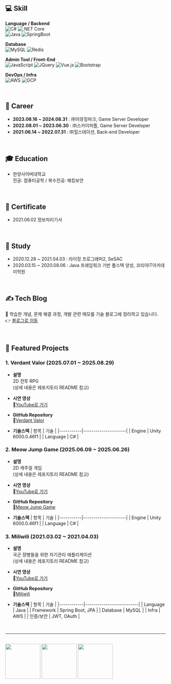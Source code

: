 ## :computer: Skill

**Language / Backend**  
![C#](https://img.shields.io/badge/C%23-68217A?style=flat&logo=csharp&logoColor=white)
![.NET Core](https://img.shields.io/badge/.NET_Core-512BD4?style=flat&logo=dotnet&logoColor=white)  
![Java](https://img.shields.io/badge/Java-007396?style=flat&logo=java&logoColor=white)
![SpringBoot](https://img.shields.io/badge/SpringBoot-6DB33F?style=flat&logo=springboot&logoColor=white)

**Database**  
![MySQL](https://img.shields.io/badge/MySQL-4479A1?style=flat&logo=mysql&logoColor=white)
![Redis](https://img.shields.io/badge/Redis-DC382D?style=flat&logo=redis&logoColor=white)

**Admin Tool / Front-End**  
![JavaScript](https://img.shields.io/badge/JavaScript-F7DF1E?style=flat&logo=javascript&logoColor=black)
![JQuery](https://img.shields.io/badge/JQuery-0769AD?style=flat&logo=jquery&logoColor=white)
![Vue.js](https://img.shields.io/badge/Vue.js-4FC08D?style=flat&logo=vue.js&logoColor=white)
![Bootstrap](https://img.shields.io/badge/Bootstrap-7952B3?style=flat&logo=bootstrap&logoColor=white)

**DevOps / Infra**  
![AWS](https://img.shields.io/badge/AWS-232F3E?style=flat&logo=amazonwebservices&logoColor=white)
![GCP](https://img.shields.io/badge/GCP-4285F4?style=flat&logo=googlecloud&logoColor=white)

<br>

## :office: Career

- **2023.08.16 ~ 2024.08.31** : ㈜어뮤징파크, Game Server Developer
- **2022.08.01 ~ 2023.06.30** : ㈜스카이피플, Game Server Developer
- **2021.06.14 ~ 2022.07.31** : ㈜힐스테이션, Back-end Developer

<br>

## 🎓 Education

- 한양사이버대학교  
  전공: 컴퓨터공학 / 복수전공: 해킹보안

<br>

## 📜 Certificate

- 2021.06.02 정보처리기사

<br>

## 📖 Study

- 2020.12.28 ~ 2021.04.03 : 라이징 프로그래머2, SeSAC
- 2020.03.15 ~ 2020.08.06 : Java 프레임워크 기반 풀스택 양성, 코리아IT아카데미학원

<br>

## ✍️ Tech Blog

📝 학습한 개념, 문제 해결 과정, 개발 관련 메모를 기술 블로그에 정리하고 있습니다. <br>
👉 [블로그로 이동](https://shine94.tistory.com/)

<br>

## 📌 Featured Projects

### 1. Verdant Valor (2025.07.01 ~ 2025.08.29)
- **설명**  
  2D 전투 RPG  
  (상세 내용은 레포지토리 README 참고)

- **시연 영상**  
  🎥[YouTube로 가기](https://www.youtube.com/watch?v=jal_0tfmpjY)
  
- **GitHub Repository**  
  🔗[Verdant Valor](https://github.com/binna/VerdantValor)

- **기술스택**
  | 항목      | 기술                |
  |-----------|---------------------|
  | Engine    | Unity 6000.0.46f1   |
  | Language  | C#                  |

### 2. Meow Jump Game (2025.06.09 ~ 2025.06.26)
- **설명**  
  2D 캐주얼 게임  
  (상세 내용은 레포지토리 README 참고)

- **시연 영상**  
  🎥[YouTube로 가기](https://www.youtube.com/watch?v=BIQlgI6KWB4)
  
- **GitHub Repository**  
  🔗[Meow Jump Game](https://github.com/binna/MeowJumpGame)

- **기술스택**
  | 항목      | 기술                |
  |-----------|---------------------|
  | Engine    | Unity 6000.0.46f1   |
  | Language  | C#                  |

### 3. Miliwili (2021.03.02 ~ 2021.04.03)
- **설명**  
  국군 장병들을 위한 자기관리 애플리케이션  
  (상세 내용은 레포지토리 README 참고)

- **시연 영상**  
  🎥[YouTube로 가기](https://www.youtube.com/watch?v=QQCqkgfOb_8)
  
- **GitHub Repository**  
  🔗[Miliwili](https://github.com/binna/Miliwili)

- **기술스택**
  | 항목       | 기술                     |
  |------------|--------------------------|
  | Language   | Java                     |
  | Framework  | Spring Boot, JPA         |
  | Database   | MySQL                    |
  | Infra      | AWS                      |
  | 인증/보안   | JWT, OAuth               |


<br>

<hr>

<br>

<div align="left">
  
  <img height=110 align="center" src="https://github-readme-stats.vercel.app/api?username=binna&show_icons=true&theme=tokyonight" />

  <img height=110 align="center" src="https://github-readme-stats.vercel.app/api/top-langs?username=binna&layout=compact&langs_count=8&card_width=320&show_icons=true&theme=tokyonight" />

  <img height=110 align="center" src="http://mazassumnida.wtf/api/v2/generate_badge?boj=binna94" />
  
</div>
